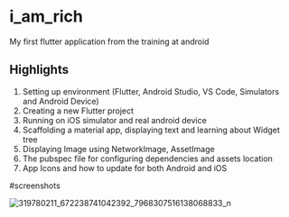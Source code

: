 # i_am_rich

My first flutter application from the training at android

## Highlights

1. Setting up environment (Flutter, Android Studio, VS Code, Simulators and Android Device)
2. Creating a new Flutter project
3. Running on iOS simulator and real android device
4. Scaffolding a material app, displaying text and learning about Widget tree
5. Displaying Image using NetworkImage, AssetImage
6. The pubspec file for configuring dependencies and assets location
7. App Icons and how to update for both Android and iOS

#screenshots

![319780211_672238741042392_7968307516138068833_n](https://user-images.githubusercontent.com/113009882/208128316-f922b9b7-c8e4-4326-adc1-c8200e20481b.png)
